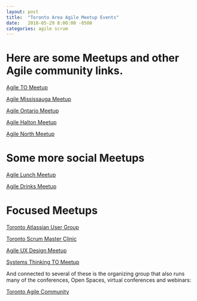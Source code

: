 ```yaml
---
layout: post
title:  "Toronto Area Agile Meetup Events"
date:   2018-05-29 8:00:00 -0500
categories: agile scrum
---
```


Here are some Meetups and other Agile community links.
======================================================

[Agile TO Meetup](https://www.meetup.com/AgileTO/)

[Agile Mississauga Meetup](https://www.meetup.com/AgileMississauga/)

[Agile Ontario Meetup](https://www.meetup.com/Agile-Ontario/)

[Agile Halton Meetup](https://www.meetup.com/Halton-Agile-Lean-Network/)

[Agile North Meetup](https://www.meetup.com/Agile-North/)

 
Some more social Meetups
========================

[Agile Lunch Meetup](https://www.meetup.com/AgileLunch/)

[Agile Drinks Meetup](https://www.meetup.com/Agile-Drinks/)


Focused Meetups
===============

[Toronto Atlassian User Group](https://www.meetup.com/Toronto-AUG-Meetup/)

[Toronto Scrum Master Clinic](https://www.meetup.com/Toronto-ScrumMaster-Clinic-Meetup/)

[Agile UX Design Meetup](https://www.meetup.com/Agile-Experience-Design-Toronto/)

[Systems Thinking TO Meetup](https://www.meetup.com/SystemsThinkingTO/)

 
And connected to several of these is the organizing group that also runs many of the conferences, Open Spaces, virtual conferences and webinars:

[Toronto Agile Community](http://www.torontoagilecommunity.org/display/PUBLIC/Home)
